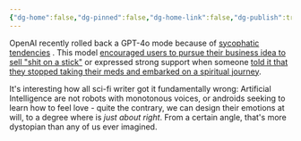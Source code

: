 ```yaml
---
{"dg-home":false,"dg-pinned":false,"dg-home-link":false,"dg-publish":true,"created-date":"2025-05-01T19:49:58","updated-date":"2025-05-05T17:44:22","type":"post","disabled rules":["header-increment","yaml-title","yaml-title-alias","file-name-heading"],"title":"Sycophantic LLMs","tags":["AI","LLM"],"dg-path":"Sycophantic LLMs.md","permalink":"/sycophantic-ll-ms/","dgPassFrontmatter":true}
---
```



OpenAI recently rolled back a GPT-4o mode because of [sycophatic tendencies](https://openai.com/index/sycophancy-in-gpt-4o/) . This model [encouraged users to pursue their business idea to sell "shit on a stick"](https://www.reddit.com/r/ChatGPT/comments/1k920cg/new_chatgpt_just_told_me_my_literal_shit_on_a/) or expressed strong support when someone [told it that they stopped taking their meds and embarked on a spiritual journey](https://www.reddit.com/r/ChatGPT/comments/1k997xt/the_new_4o_is_the_most_misaligned_model_ever/).

It's interesting how all sci-fi writer got it fundamentally wrong: Artificial Intelligence are not robots with monotonous voices, or androids seeking to learn how to feel love - quite the contrary, we can design their emotions at will, to a degree where is _just about right_. From a certain angle, that's more dystopian than any of us ever imagined.
